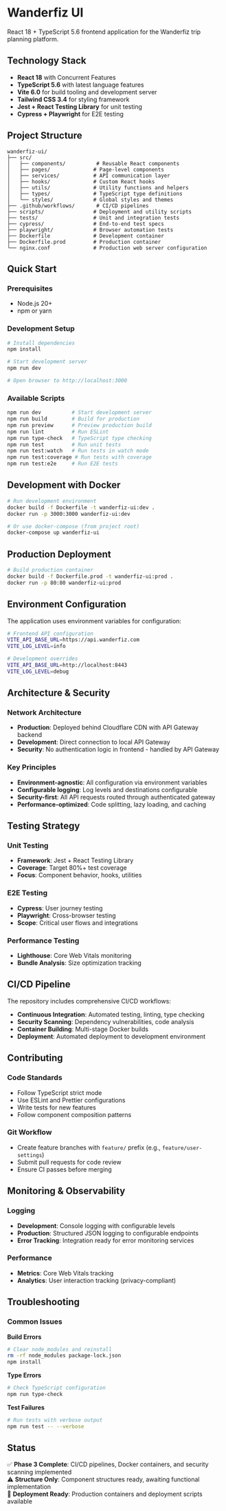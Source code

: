 # Wanderfiz UI

React 18 + TypeScript 5.6 frontend application for the Wanderfiz trip planning platform.

## Technology Stack

- **React 18** with Concurrent Features
- **TypeScript 5.6** with latest language features  
- **Vite 6.0** for build tooling and development server
- **Tailwind CSS 3.4** for styling framework
- **Jest + React Testing Library** for unit testing
- **Cypress + Playwright** for E2E testing

## Project Structure

```
wanderfiz-ui/
├── src/
│   ├── components/          # Reusable React components
│   ├── pages/              # Page-level components
│   ├── services/           # API communication layer
│   ├── hooks/              # Custom React hooks
│   ├── utils/              # Utility functions and helpers
│   ├── types/              # TypeScript type definitions
│   └── styles/             # Global styles and themes
├── .github/workflows/       # CI/CD pipelines
├── scripts/                # Deployment and utility scripts
├── tests/                  # Unit and integration tests
├── cypress/                # End-to-end test specs
├── playwright/             # Browser automation tests
├── Dockerfile              # Development container
├── Dockerfile.prod         # Production container
└── nginx.conf              # Production web server configuration
```

## Quick Start

### Prerequisites
- Node.js 20+
- npm or yarn

### Development Setup

```bash
# Install dependencies
npm install

# Start development server
npm run dev

# Open browser to http://localhost:3000
```

### Available Scripts

```bash
npm run dev          # Start development server
npm run build        # Build for production
npm run preview      # Preview production build
npm run lint         # Run ESLint
npm run type-check   # TypeScript type checking
npm run test         # Run unit tests
npm run test:watch   # Run tests in watch mode
npm run test:coverage # Run tests with coverage
npm run test:e2e     # Run E2E tests
```

## Development with Docker

```bash
# Run development environment
docker build -f Dockerfile -t wanderfiz-ui:dev .
docker run -p 3000:3000 wanderfiz-ui:dev

# Or use docker-compose (from project root)
docker-compose up wanderfiz-ui
```

## Production Deployment

```bash
# Build production container
docker build -f Dockerfile.prod -t wanderfiz-ui:prod .
docker run -p 80:80 wanderfiz-ui:prod
```

## Environment Configuration

The application uses environment variables for configuration:

```bash
# Frontend API configuration
VITE_API_BASE_URL=https://api.wanderfiz.com
VITE_LOG_LEVEL=info

# Development overrides
VITE_API_BASE_URL=http://localhost:8443
VITE_LOG_LEVEL=debug
```

## Architecture & Security

### Network Architecture
- **Production**: Deployed behind Cloudflare CDN with API Gateway backend
- **Development**: Direct connection to local API Gateway
- **Security**: No authentication logic in frontend - handled by API Gateway

### Key Principles
- **Environment-agnostic**: All configuration via environment variables
- **Configurable logging**: Log levels and destinations configurable
- **Security-first**: All API requests routed through authenticated gateway
- **Performance-optimized**: Code splitting, lazy loading, and caching

## Testing Strategy

### Unit Testing
- **Framework**: Jest + React Testing Library
- **Coverage**: Target 80%+ test coverage
- **Focus**: Component behavior, hooks, utilities

### E2E Testing
- **Cypress**: User journey testing
- **Playwright**: Cross-browser testing
- **Scope**: Critical user flows and integrations

### Performance Testing
- **Lighthouse**: Core Web Vitals monitoring
- **Bundle Analysis**: Size optimization tracking

## CI/CD Pipeline

The repository includes comprehensive CI/CD workflows:

- **Continuous Integration**: Automated testing, linting, type checking
- **Security Scanning**: Dependency vulnerabilities, code analysis
- **Container Building**: Multi-stage Docker builds
- **Deployment**: Automated deployment to development environment

## Contributing

### Code Standards
- Follow TypeScript strict mode
- Use ESLint and Prettier configurations
- Write tests for new features
- Follow component composition patterns

### Git Workflow
- Create feature branches with `feature/` prefix (e.g., `feature/user-settings`)
- Submit pull requests for code review
- Ensure CI passes before merging

## Monitoring & Observability

### Logging
- **Development**: Console logging with configurable levels
- **Production**: Structured JSON logging to configurable endpoints
- **Error Tracking**: Integration ready for error monitoring services

### Performance
- **Metrics**: Core Web Vitals tracking
- **Analytics**: User interaction tracking (privacy-compliant)

## Troubleshooting

### Common Issues

**Build Errors**
```bash
# Clear node_modules and reinstall
rm -rf node_modules package-lock.json
npm install
```

**Type Errors**
```bash
# Check TypeScript configuration
npm run type-check
```

**Test Failures**
```bash
# Run tests with verbose output
npm run test -- --verbose
```

## Status

✅ **Phase 3 Complete**: CI/CD pipelines, Docker containers, and security scanning implemented  
⚠️ **Structure Only**: Component structures ready, awaiting functional implementation  
🚀 **Deployment Ready**: Production containers and deployment scripts available